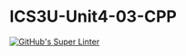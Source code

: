 # ICS3U-Unit4-03-CPP

[![GitHub's Super Linter](https://github.com/noah-mccaskill/ICS3U-Unit4-03-CPP/workflows/GitHub's%20Super%20Linter/badge.svg)](https://github.com/noah-mccaskill/ICS3U-Unit4-03-CPP/actions)
